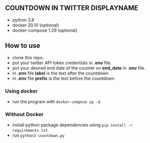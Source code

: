 ## COUNTDOWN IN TWITTER DISPLAYNAME
- python 3.8
- docker 20.10 (optional)
- docker-compose 1.29 (optional)


## How to use
- clone this repo.
- put your twitter API token credentials in **.env** file.
- put your desired end date of the counter on **end_date** in **.env** file.
- in **.env** file **label** is the text after the countdown 
- in **.env** file **prefix** is the text before the countdown 

### Using docker
- run the program with `docker-compose up -d`

### Without Docker
- install python package dependencies using `pip install -r requirements.txt`.
- run `python3 countdown.py`
